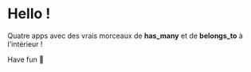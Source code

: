 # Hello !

Quatre apps avec des vrais morceaux de **has_many** et de **belongs_to** à l'intérieur !

Have fun 🌴 
